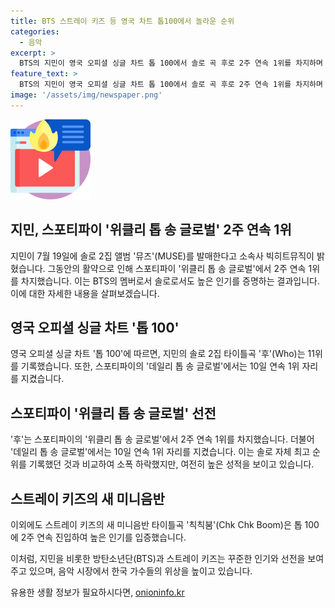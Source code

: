 ```yaml
---
title: BTS 스트레이 키즈 등 영국 차트 톱100에서 놀라운 순위
categories:
  - 음악
excerpt: >
  BTS의 지민이 영국 오피셜 싱글 차트 톱 100에서 솔로 곡 후로 2주 연속 1위를 차지하며 전 주보다 소폭 하락했다. 그러나 후는 오피셜 차트와 음원 플랫폼에서 여전히 높은 순위를 기록하고 있다. 또한, 스트레이 키즈의 칙칙붐도 2주 연속 톱 100에 진입했다. 빅히트뮤직은 7월 19일 지민의 솔로 2집 뮤즈를 발매할 예정이라고 밝혔다. BTS 멤버들의 솔로 활동이 꾸준한 관심을 받고 있는 가운데, 지민의 새 음반 발매 소식으로 팬들의 기대가 커지고 있다.
feature_text: >
  BTS의 지민이 영국 오피셜 싱글 차트 톱 100에서 솔로 곡 후로 2주 연속 1위를 차지하며 전 주보다 소폭 하락했다. 그러나 후는 오피셜 차트와 음원 플랫폼에서 여전히 높은 순위를 기록하고 있다. 또한, 스트레이 키즈의 칙칙붐도 2주 연속 톱 100에 진입했다. 빅히트뮤직은 7월 19일 지민의 솔로 2집 뮤즈를 발매할 예정이라고 밝혔다. BTS 멤버들의 솔로 활동이 꾸준한 관심을 받고 있는 가운데, 지민의 새 음반 발매 소식으로 팬들의 기대가 커지고 있다.
image: '/assets/img/newspaper.png'
---
```


<p><img src="/assets/img/news.png" alt="rentncar 속보" /></p>

<h2>지민, 스포티파이 '위클리 톱 송 글로벌' 2주 연속 1위</h2>

<p>지민이 7월 19일에 솔로 2집 앨범 '뮤즈'(MUSE)를 발매한다고 소속사 빅히트뮤직이 밝혔습니다. 그동안의 활약으로 인해 스포티파이 '위클리 톱 송 글로벌'에서 2주 연속 1위를 차지했습니다. 이는 BTS의 멤버로서 솔로로서도 높은 인기를 증명하는 결과입니다. 이에 대한 자세한 내용을 살펴보겠습니다.</p>

<h2>영국 오피셜 싱글 차트 '톱 100'</h2>

<p>영국 오피셜 싱글 차트 '톱 100'에 따르면, 지민의 솔로 2집 타이틀곡 '후'(Who)는 11위를 기록했습니다. 또한, 스포티파이의 '데일리 톱 송 글로벌'에서는 10일 연속 1위 자리를 지켰습니다.</p>

<h2>스포티파이 '위클리 톱 송 글로벌' 선전</h2>

<p>'후'는 스포티파이의 '위클리 톱 송 글로벌'에서 2주 연속 1위를 차지했습니다. 더불어 '데일리 톱 송 글로벌'에서는 10일 연속 1위 자리를 지켰습니다. 이는 솔로 자체 최고 순위를 기록했던 것과 비교하여 소폭 하락했지만, 여전히 높은 성적을 보이고 있습니다.</p>

<h2>스트레이 키즈의 새 미니음반</h2>

<p>이외에도 스트레이 키즈의 새 미니음반 타이틀곡 '칙칙붐'(Chk Chk Boom)은 톱 100에 2주 연속 진입하여 높은 인기를 입증했습니다.</p>

<p>이처럼, 지민을 비롯한 방탄소년단(BTS)과 스트레이 키즈는 꾸준한 인기와 선전을 보여주고 있으며, 음악 시장에서 한국 가수들의 위상을 높이고 있습니다.</p>
유용한 생활 정보가 필요하시다면, <a href="https://onioninfo.kr" rel="dofollow">onioninfo.kr</a>


